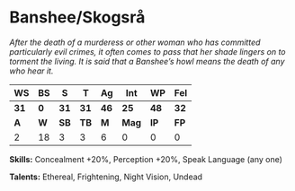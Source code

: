 # Banshee/Skogsrå

_After the death of a murderess or other woman who has
 committed particularly evil crimes, it often comes to pass
 that her shade lingers on to torment the living. It is said
 that a Banshee’s howl means the death of any who hear it._

|WS|BS|S|T|Ag|Int|WP|Fel|
|--|--|-|-|--|---|--|---|
|**31**|**0**|**31**|**31**|**46**|**25**|**48**|**32**|
|**A**|**W**|**SB**|**TB**|**M**|**Mag**|**IP**|**FP**|
|2|18|3|3|6|0|0|0|

**Skills:** Concealment +20%, Perception +20%, Speak Language (any one)

**Talents:** Ethereal, Frightening, Night Vision, Undead